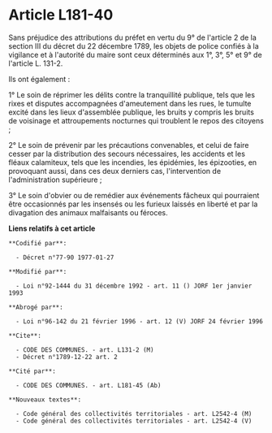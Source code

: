 # Article L181-40

Sans préjudice des attributions du préfet en vertu du 9° de l'article 2 de la section III du décret du 22 décembre 1789, les
objets de police confiés à la vigilance et à l'autorité du maire sont ceux déterminés aux 1°, 3°, 5° et 9° de l'article L.
131-2.

Ils ont également :

1° Le soin de réprimer les délits contre la tranquillité publique, tels que les rixes et disputes accompagnées d'ameutement
dans les rues, le tumulte excité dans les lieux d'assemblée publique, les bruits y compris les bruits de voisinage et
attroupements nocturnes qui troublent le repos des citoyens ;

2° Le soin de prévenir par les précautions convenables, et celui de faire cesser par la distribution des secours nécessaires,
les accidents et les fléaux calamiteux, tels que les incendies, les épidémies, les épizooties, en provoquant aussi, dans ces
deux derniers cas, l'intervention de l'administration supérieure ;

3° Le soin d'obvier ou de remédier aux événements fâcheux qui pourraient être occasionnés par les insensés ou les furieux
laissés en liberté et par la divagation des animaux malfaisants ou féroces.

**Liens relatifs à cet article**

	**Codifié par**:

	  - Décret n°77-90 1977-01-27

	**Modifié par**:

	  - Loi n°92-1444 du 31 décembre 1992 - art. 11 () JORF 1er janvier 1993

	**Abrogé par**:

	  - Loi n°96-142 du 21 février 1996 - art. 12 (V) JORF 24 février 1996

	**Cite**:

	  - CODE DES COMMUNES. - art. L131-2 (M)
	  - Décret n°1789-12-22 art. 2

	**Cité par**:

	  - CODE DES COMMUNES. - art. L181-45 (Ab)

	**Nouveaux textes**:

	  - Code général des collectivités territoriales - art. L2542-4 (M)
	  - Code général des collectivités territoriales - art. L2542-4 (V)
